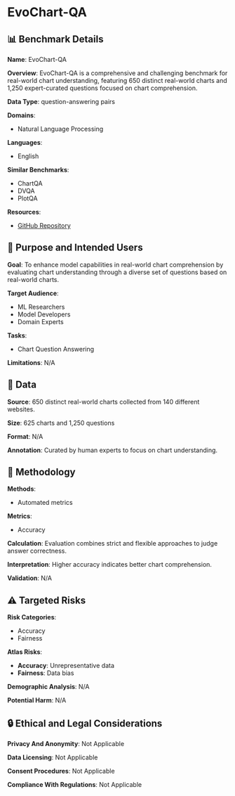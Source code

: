 # EvoChart-QA

## 📊 Benchmark Details

**Name**: EvoChart-QA

**Overview**: EvoChart-QA is a comprehensive and challenging benchmark for real-world chart understanding, featuring 650 distinct real-world charts and 1,250 expert-curated questions focused on chart comprehension.

**Data Type**: question-answering pairs

**Domains**:
- Natural Language Processing

**Languages**:
- English

**Similar Benchmarks**:
- ChartQA
- DVQA
- PlotQA

**Resources**:
- [GitHub Repository](https://github.com/MuyeHuang/EvoChart)

## 🎯 Purpose and Intended Users

**Goal**: To enhance model capabilities in real-world chart comprehension by evaluating chart understanding through a diverse set of questions based on real-world charts.

**Target Audience**:
- ML Researchers
- Model Developers
- Domain Experts

**Tasks**:
- Chart Question Answering

**Limitations**: N/A

## 💾 Data

**Source**: 650 distinct real-world charts collected from 140 different websites.

**Size**: 625 charts and 1,250 questions

**Format**: N/A

**Annotation**: Curated by human experts to focus on chart understanding.

## 🔬 Methodology

**Methods**:
- Automated metrics

**Metrics**:
- Accuracy

**Calculation**: Evaluation combines strict and flexible approaches to judge answer correctness.

**Interpretation**: Higher accuracy indicates better chart comprehension.

**Validation**: N/A

## ⚠️ Targeted Risks

**Risk Categories**:
- Accuracy
- Fairness

**Atlas Risks**:
- **Accuracy**: Unrepresentative data
- **Fairness**: Data bias

**Demographic Analysis**: N/A

**Potential Harm**: N/A

## 🔒 Ethical and Legal Considerations

**Privacy And Anonymity**: Not Applicable

**Data Licensing**: Not Applicable

**Consent Procedures**: Not Applicable

**Compliance With Regulations**: Not Applicable
